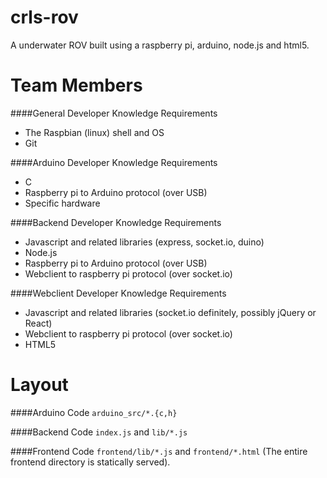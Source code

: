 crls-rov
========

A underwater ROV built using a raspberry pi, arduino, node.js and html5.

Team Members
============

####General Developer Knowledge Requirements
- The Raspbian (linux) shell and OS
- Git

####Arduino Developer Knowledge Requirements
- C
- Raspberry pi to Arduino protocol (over USB)
- Specific hardware

####Backend Developer Knowledge Requirements
- Javascript and related libraries (express, socket.io, duino)
- Node.js
- Raspberry pi to Arduino protocol (over USB)
- Webclient to raspberry pi protocol (over socket.io)

####Webclient Developer Knowledge Requirements
- Javascript and related libraries (socket.io definitely, possibly jQuery or React)
- Webclient to raspberry pi protocol (over socket.io)
- HTML5

Layout
======

####Arduino Code
`arduino_src/*.{c,h}`

####Backend Code
`index.js` and `lib/*.js`

####Frontend Code
`frontend/lib/*.js` and `frontend/*.html` (The entire frontend directory is statically served).
